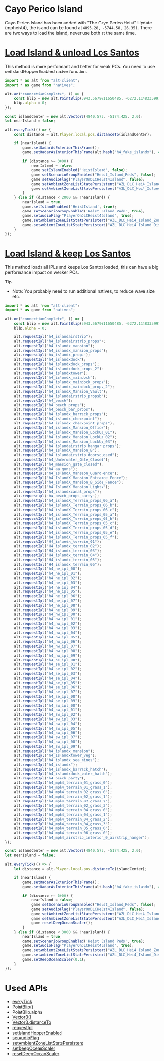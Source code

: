 # Cayo Perico Island

Cayo Perico Island has been added with "The Cayo Perico Heist" Update (mpheist4), the island can be found at `4895.28, -5744.58, 26.351`. There are two ways to load the island, never use both at the same time.

# [Load Island & unload Los Santos](#tab/tabid-1)
This method is more performant and better for weak PCs. You need to use setIslandHopperEnabled native function.
```js
import * as alt from "alt-client";
import * as game from "natives";

alt.on("connectionComplete", () => {
    const blip = new alt.PointBlip(5943.5679611650485, -6272.114833599767, 2);
    blip.alpha = 0;
});

const islandCenter = new alt.Vector3(4840.571, -5174.425, 2.0);
let nearIsland = false;

alt.everyTick(() => {
    const distance = alt.Player.local.pos.distanceTo(islandCenter);

    if (nearIsland) {
        game.setRadarAsExteriorThisFrame();
        game.setRadarAsInteriorThisFrame(alt.hash("h4_fake_islandx"), 4700.0, -5145.0, 0, 0);

        if (distance >= 3000) {
            nearIsland = false;
            game.setIslandEnabled('HeistIsland', false);
            game.setScenarioGroupEnabled("Heist_Island_Peds", false);
            game.setAudioFlag("PlayerOnDLCHeist4Island", false);
            game.setAmbientZoneListStatePersistent("AZL_DLC_Hei4_Island_Zones", false, false);
            game.setAmbientZoneListStatePersistent("AZL_DLC_Hei4_Island_Disabled_Zones", false, false);
        }
    } else if (distance < 2000 && !nearIsland) {
        nearIsland = true;
        game.setIslandEnabled('HeistIsland', true);
        game.setScenarioGroupEnabled('Heist_Island_Peds', true);
        game.setAudioFlag("PlayerOnDLCHeist4Island", true);
        game.setAmbientZoneListStatePersistent("AZL_DLC_Hei4_Island_Zones", true, true);
        game.setAmbientZoneListStatePersistent("AZL_DLC_Hei4_Island_Disabled_Zones", false, true);
    }
});
```

# [Load Island & keep Los Santos](#tab/tabid-2)
This method loads all IPLs and keeps Los Santos loaded, this can have a big performance impact on weaker PCs.

> [!TIP]
> - Note: You probably need to run additional natives, to reduce wave size etc.

```js
import * as alt from "alt-client";
import * as game from "natives";

alt.on("connectionComplete", () => {
    const blip = new alt.PointBlip(5943.5679611650485, -6272.114833599767, 2);
    blip.alpha = 0;

    alt.requestIpl("h4_islandairstrip");
    alt.requestIpl("h4_islandairstrip_props");
    alt.requestIpl("h4_islandx_mansion");
    alt.requestIpl("h4_islandx_mansion_props");
    alt.requestIpl("h4_islandx_props");
    alt.requestIpl("h4_islandxdock");
    alt.requestIpl("h4_islandxdock_props");
    alt.requestIpl("h4_islandxdock_props_2");
    alt.requestIpl("h4_islandxtower");
    alt.requestIpl("h4_islandx_maindock");
    alt.requestIpl("h4_islandx_maindock_props");
    alt.requestIpl("h4_islandx_maindock_props_2");
    alt.requestIpl("h4_IslandX_Mansion_Vault");
    alt.requestIpl("h4_islandairstrip_propsb");
    alt.requestIpl("h4_beach");
    alt.requestIpl("h4_beach_props");
    alt.requestIpl("h4_beach_bar_props");
    alt.requestIpl("h4_islandx_barrack_props");
    alt.requestIpl("h4_islandx_checkpoint");
    alt.requestIpl("h4_islandx_checkpoint_props");
    alt.requestIpl("h4_islandx_Mansion_Office");
    alt.requestIpl("h4_islandx_Mansion_LockUp_01");
    alt.requestIpl("h4_islandx_Mansion_LockUp_02");
    alt.requestIpl("h4_islandx_Mansion_LockUp_03");
    alt.requestIpl("h4_islandairstrip_hangar_props");
    alt.requestIpl("h4_IslandX_Mansion_B");
    alt.requestIpl("h4_islandairstrip_doorsclosed");
    alt.requestIpl("h4_Underwater_Gate_Closed");
    alt.requestIpl("h4_mansion_gate_closed");
    alt.requestIpl("h4_aa_guns");
    alt.requestIpl("h4_IslandX_Mansion_GuardFence");
    alt.requestIpl("h4_IslandX_Mansion_Entrance_Fence");
    alt.requestIpl("h4_IslandX_Mansion_B_Side_Fence");
    alt.requestIpl("h4_IslandX_Mansion_Lights");
    alt.requestIpl("h4_islandxcanal_props");
    alt.requestIpl("h4_beach_props_party");
    alt.requestIpl("h4_islandX_Terrain_props_06_a");
    alt.requestIpl("h4_islandX_Terrain_props_06_b");
    alt.requestIpl("h4_islandX_Terrain_props_06_c");
    alt.requestIpl("h4_islandX_Terrain_props_05_a");
    alt.requestIpl("h4_islandX_Terrain_props_05_b");
    alt.requestIpl("h4_islandX_Terrain_props_05_c");
    alt.requestIpl("h4_islandX_Terrain_props_05_d");
    alt.requestIpl("h4_islandX_Terrain_props_05_e");
    alt.requestIpl("h4_islandX_Terrain_props_05_f");
    alt.requestIpl("H4_islandx_terrain_01");
    alt.requestIpl("H4_islandx_terrain_02");
    alt.requestIpl("H4_islandx_terrain_03");
    alt.requestIpl("H4_islandx_terrain_04");
    alt.requestIpl("H4_islandx_terrain_05");
    alt.requestIpl("H4_islandx_terrain_06");
    alt.requestIpl("h4_ne_ipl_00");
    alt.requestIpl("h4_ne_ipl_01");
    alt.requestIpl("h4_ne_ipl_02");
    alt.requestIpl("h4_ne_ipl_03");
    alt.requestIpl("h4_ne_ipl_04");
    alt.requestIpl("h4_ne_ipl_05");
    alt.requestIpl("h4_ne_ipl_06");
    alt.requestIpl("h4_ne_ipl_07");
    alt.requestIpl("h4_ne_ipl_08");
    alt.requestIpl("h4_ne_ipl_09");
    alt.requestIpl("h4_nw_ipl_00");
    alt.requestIpl("h4_nw_ipl_01");
    alt.requestIpl("h4_nw_ipl_02");
    alt.requestIpl("h4_nw_ipl_03");
    alt.requestIpl("h4_nw_ipl_04");
    alt.requestIpl("h4_nw_ipl_05");
    alt.requestIpl("h4_nw_ipl_06");
    alt.requestIpl("h4_nw_ipl_07");
    alt.requestIpl("h4_nw_ipl_08");
    alt.requestIpl("h4_nw_ipl_09");
    alt.requestIpl("h4_se_ipl_00");
    alt.requestIpl("h4_se_ipl_01");
    alt.requestIpl("h4_se_ipl_02");
    alt.requestIpl("h4_se_ipl_03");
    alt.requestIpl("h4_se_ipl_04");
    alt.requestIpl("h4_se_ipl_05");
    alt.requestIpl("h4_se_ipl_06");
    alt.requestIpl("h4_se_ipl_07");
    alt.requestIpl("h4_se_ipl_08");
    alt.requestIpl("h4_se_ipl_09");
    alt.requestIpl("h4_sw_ipl_00");
    alt.requestIpl("h4_sw_ipl_01");
    alt.requestIpl("h4_sw_ipl_02");
    alt.requestIpl("h4_sw_ipl_03");
    alt.requestIpl("h4_sw_ipl_04");
    alt.requestIpl("h4_sw_ipl_05");
    alt.requestIpl("h4_sw_ipl_06");
    alt.requestIpl("h4_sw_ipl_07");
    alt.requestIpl("h4_sw_ipl_08");
    alt.requestIpl("h4_sw_ipl_09");
    alt.requestIpl("h4_islandx_mansion");
    alt.requestIpl("h4_islandxtower_veg");
    alt.requestIpl("h4_islandx_sea_mines");
    alt.requestIpl("h4_islandx");
    alt.requestIpl("h4_islandx_barrack_hatch");
    alt.requestIpl("h4_islandxdock_water_hatch");
    alt.requestIpl("h4_beach_party");
    alt.requestIpl("h4_mph4_terrain_01_grass_0");
    alt.requestIpl("h4_mph4_terrain_01_grass_1");
    alt.requestIpl("h4_mph4_terrain_02_grass_0");
    alt.requestIpl("h4_mph4_terrain_02_grass_1");
    alt.requestIpl("h4_mph4_terrain_02_grass_2");
    alt.requestIpl("h4_mph4_terrain_02_grass_3");
    alt.requestIpl("h4_mph4_terrain_04_grass_0");
    alt.requestIpl("h4_mph4_terrain_04_grass_1");
    alt.requestIpl("h4_mph4_terrain_04_grass_2");
    alt.requestIpl("h4_mph4_terrain_04_grass_3");
    alt.requestIpl("h4_mph4_terrain_05_grass_0");
    alt.requestIpl("h4_mph4_terrain_06_grass_0");
    alt.requestIpl("h4_mph4_airstrip_interior_0_airstrip_hanger");
});

const islandCenter = new alt.Vector3(4840.571, -5174.425, 2.0);
let nearIsland = false;

alt.everyTick(() => {
    let distance = alt.Player.local.pos.distanceTo(islandCenter);

    if (nearIsland) {
        game.setRadarAsExteriorThisFrame();
        game.setRadarAsInteriorThisFrame(alt.hash("h4_fake_islandx"), 4700.0, -5145.0, 0, 0);

        if (distance >= 3000) {
            nearIsland = false;
            game.setScenarioGroupEnabled("Heist_Island_Peds", false);
            game.setAudioFlag("PlayerOnDLCHeist4Island", false);
            game.setAmbientZoneListStatePersistent("AZL_DLC_Hei4_Island_Zones", false, false);
            game.setAmbientZoneListStatePersistent("AZL_DLC_Hei4_Island_Disabled_Zones", false, false);
            game.resetDeepOceanScaler();
        }
    } else if (distance < 3000 && !nearIsland) {
        nearIsland = true;
        game.setScenarioGroupEnabled('Heist_Island_Peds', true);
        game.setAudioFlag("PlayerOnDLCHeist4Island", true);
        game.setAmbientZoneListStatePersistent("AZL_DLC_Hei4_Island_Zones", true, true);
        game.setAmbientZoneListStatePersistent("AZL_DLC_Hei4_Island_Disabled_Zones", false, true);
        game.setDeepOceanScaler(0.1);
    }
});
```

# Used APIs
- [everyTick](https://docs.altv.mp/js/api/alt-client.html#_altmp_altv_types_alt_client_everyTick)
- [PointBlip()](https://docs.altv.mp/js/api/alt-client.PointBlip.html)
- [PointBlip.alpha](https://docs.altv.mp/js/api/alt-client.Blip.html#_altmp_altv_types_alt_client_Blip_alpha)
- [Vector3()](https://docs.altv.mp/js/api/alt-client.Vector3.html#_altmp_altv_types_alt_client_Vector3_constructor)
- [Vector3.distanceTo](https://docs.altv.mp/js/api/alt-client.Vector3.html#_altmp_altv_types_alt_client_Vector3_distanceTo)
- [requestIpl](https://docs.altv.mp/js/api/alt-client.html#_altmp_altv_types_alt_client_requestIpl)
- [setIslandHopperEnabled](https://natives.altv.mp/#/0x9A9D1BA639675CF1)
- [setAudioFlag](https://natives.altv.mp/#/0xB9EFD5C25018725A)
- [setAmbientZoneListStatePersistent](https://natives.altv.mp/#/0xF3638DAE8C4045E1)
- [setDeepOceanScaler](https://natives.altv.mp/#/0xB96B00E976BE977F)
- [resetDeepOceanScaler](https://natives.altv.mp/#/0x5E5E99285AE812DB)
